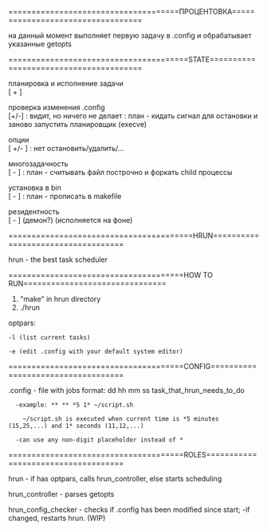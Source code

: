 =====================================ПРОЦЕНТОВКА==================================

на данный момент выполняет первую задачу в .config и обрабатывает указанные getopts

=======================================STATE=======================================

планировка и исполнение задачи  
[ + ]

проверка изменения .config  
[+/-]   : видит, но ничего не делает : план - кидать сигнал для остановки и заново запустить планировщик (execve)

опции             
[ +/- ] : нет остановить/удалить/...
 
многозадачность    
[ - ]  : план - считывать файл построчно и форкать child процессы

установка в bin    
[ - ]  : план - прописать в makefile

резидентность      
[ - ]   (демон?) (исполняется на фоне)

========================================HRUN===================================

hrun - the best task scheduler

======================================HOW TO RUN===============================

  1. "make" in hrun directory
  2. ./hrun
     
  optpars: 
  
    -l (list current tasks)
    
    -e (edit .config with your default system editor)
    

======================================CONFIG===================================

  .config - file with jobs
    format: dd hh mm ss task_that_hrun_needs_to_do
    
      -example: ** ** *5 1* ~/script.sh
      
        ~/script.sh is executed when current time is *5 minutes (15,25,...) and 1* seconds (11,12,...)
        
      -can use any non-digit placeholder instead of *

======================================ROLES====================================

  hrun - if has optpars, calls hrun_controller, else starts scheduling
  
  hrun_controller - parses getopts
  
  hrun_config_checker - checks if .config has been modified since start;
    -if changed, restarts hrun. (WIP)
